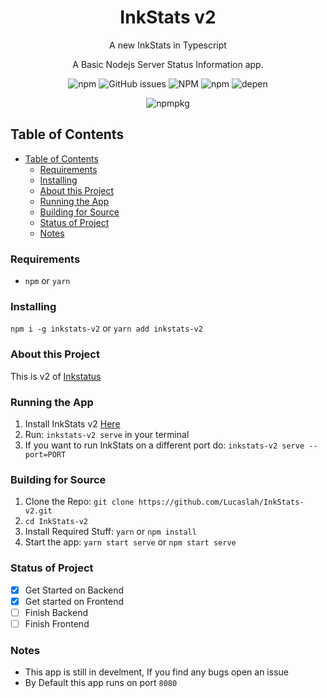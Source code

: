 <h1 align="center">InkStats v2</h1>

<p align="center">
  A new InkStats in Typescript
</p>
<p align="center">
  A Basic Nodejs Server Status Information app.
  </p>
<p align="center">
  <img alt="npm" src="https://img.shields.io/npm/v/inkstats-v2">
  <img alt="GitHub issues" src="https://img.shields.io/github/issues/lucaslah/inkstats-v2">
  <img alt="NPM" src="https://img.shields.io/npm/l/inkstats-v2">
  <img alt="npm" src="https://img.shields.io/npm/dw/inkstats-v2">
  <img alt="depen" src="https://david-dm.org/Lucaslah/inkstats-v2.svg">
  </p>
  <p align="center">
  <img alt="npmpkg" src="https://nodei.co/npm/inkstats-v2.png" herf="https://npmjs.org/package/inkstats-v2">
  </p>

## Table of Contents
- [Table of Contents](#table-of-contents)
  - [Requirements](#requirements)
  - [Installing](#installing)
  - [About this Project](#about-this-project)
  - [Running the App](#running-the-app)
  - [Building for Source](#building-for-source)
  - [Status of Project](#status-of-project)
  - [Notes](#notes)

### Requirements
- `npm` or `yarn`

### Installing
`npm i -g inkstats-v2` or `yarn add inkstats-v2`

### About this Project
This is v2 of [Inkstatus](https://github.com/Lucaslah/InkStatus)

### Running the App
1. Install InkStats v2 [Here](#Installing)
2. Run: `inkstats-v2 serve` in your terminal
3. If you want to run InkStats on a different port do: `inkstats-v2 serve --port=PORT`

### Building for Source
1. Clone the Repo: `git clone https://github.com/Lucaslah/InkStats-v2.git`
2. `cd InkStats-v2`
3. Install Required Stuff: `yarn` or `npm install`
4. Start the app: `yarn start serve` or `npm start serve`

### Status of Project
- [x] Get Started on Backend
- [x] Get started on Frontend
- [ ] Finish Backend
- [ ] Finish Frontend

### Notes
- This app is still in develment, If you find any bugs open an issue
- By Default this app runs on port `8080`
